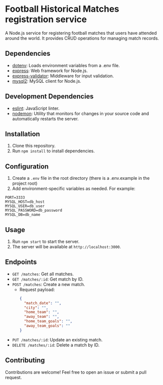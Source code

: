 # Football Historical Matches registration service

A Node.js service for registering football matches that users have attended around the world. It provides CRUD operations for managing match records.

## Dependencies

- [dotenv](https://www.npmjs.com/package/dotenv): Loads environment variables from a .env file.
- [express](https://www.npmjs.com/package/express): Web framework for Node.js.
- [express-validator](https://www.npmjs.com/package/express-validator): Middleware for input validation.
- [mysql2](https://www.npmjs.com/package/mysql2): MySQL client for Node.js.
  
## Development Dependencies

- [eslint](https://www.npmjs.com/package/eslint): JavaScript linter.
- [nodemon](https://www.npmjs.com/package/nodemon): Utility that monitors for changes in your source code and automatically restarts the server.

## Installation

1. Clone this repository.
2. Run `npm install` to install dependencies.

## Configuration

1. Create a `.env` file in the root directory (there is a .env.example in the project root)
2. Add environment-specific variables as needed. For example:

```
PORT=3333
MYSQL_HOST=db_host
MYSQL_USER=db_user
MYSQL_PASSWORD=db_password
MYSQL_DB=db_name
```

## Usage

1. Run `npm start` to start the server.
2. The server will be available at `http://localhost:3000`.

## Endpoints

- `GET /matches`: Get all matches.
- `GET /matches/:id`: Get match by ID.
- `POST /matches`: Create a new match.
  - Request payload:
    ```json
    {
      "match_date": "",
      "city": "",
      "home_team": "",
      "away_team": "",
      "home_team_goals": "",
      "away_team_goals": ""
    }
    ```
- `PUT /matches/:id`: Update an existing match.
- `DELETE /matches/:id`: Delete a match by ID.

## Contributing

Contributions are welcome! Feel free to open an issue or submit a pull request.